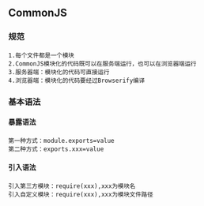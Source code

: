 ## CommonJS
### 规范
    1.每个文件都是一个模块
    2.CommonJS模块化的代码既可以在服务端运行，也可以在浏览器端运行
    3.服务器端：模块化的代码可直接运行
    4.浏览器端：模块化的代码要经过Browserify编译

### 基本语法
#### 暴露语法
    第一种方式：module.exports=value
    第二种方式：exports.xxx=value
#### 引入语法
    引入第三方模块：require(xxx),xxx为模块名
    引入自定义模块：require(xxx),xxx为模块文件路径